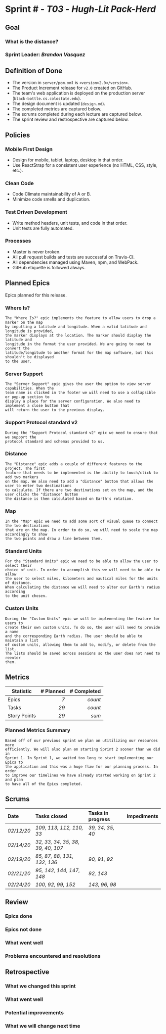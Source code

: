 # Sprint # - *T03* - *Hugh-Lit Pack-Herd*

## Goal

### What is the distance?
### Sprint Leader: *Brandon Vasquez*

## Definition of Done

* The version in `server/pom.xml` is `<version>2.0</version>`.
* The Product Increment release for `v2.0` created on GitHub.
* The team's web application is deployed on the production server (`black-bottle.cs.colostate.edu`).
* The design document is updated (`design.md`).
* The completed metrics are captured below.
* The scrums completed during each lecture are captured below.
* The sprint review and restrospective are captured below.


## Policies

### Mobile First Design
* Design for mobile, tablet, laptop, desktop in that order.
* Use ReactStrap for a consistent user experience (no HTML, CSS, style, etc.).

### Clean Code
* Code Climate maintainability of A or B.
* Minimize code smells and duplication.

### Test Driven Development
* Write method headers, unit tests, and code in that order.
* Unit tests are fully automated.

### Processes
* Master is never broken. 
* All pull request builds and tests are successful on Travis-CI.
* All dependencies managed using Maven, npm, and WebPack.
* GitHub etiquette is followed always.


## Planned Epics

Epics planned for this release.

### Where Is?
    The "Where Is?" epic implements the feature to allow users to drop a marker on the map
    by inputting a latitude and longitude. When a valid latitude and longitude is provided, 
    the marker displays at the location. The marker should display the latitude and
    longitude in the format the user provided. We are going to need to convert the
    latitude/longitude to another format for the map software, but this shouldn't be displayed
    to the user.
### Server Support
    The "Server Support" epic gives the user the option to view server capabilities. When the 
    team name is clicked in the footer we will need to use a collapsible or pop-up section to
    display a place for the server configuration. We also need to implement a close button that
    will return the user to the previous display.
### Support Protocol standard v2
    During the "Support Protocol standard v2" epic we need to ensure that we support the
    protocol standard and schemas provided to us.
### Distance
    The "Distance" epic adds a couple of different features to the project. The first
    feature that needs to be implemented is the ability to touch/click to add two markers
    on the map. We also need to add a "distance" button that allows the user to enter two destinations
    to calculate. If there are two destinations set on the map, and the user clicks the "distance" button
    the distance is then calculated based on Earth's rotation.
### Map
    In the "Map" epic we need to add some sort of visual queue to connect the two destinations
    that are on the map. In order to do so, we will need to scale the map accordingly to show
    the two points and draw a line between them.
### Standard Units
    For the "Standard Units" epic we need to be able to allow the user to select their
    choice of unit. In order to accomplish this we will need to be able to allow
    the user to select miles, kilometers and nautical miles for the units of distance.
    When calculating the distance we will need to alter our Earth's radius according
    to the unit chosen.
### Custom Units
    During the "Custom Units" epic we will be implementing the feature for users to
    create their own custom units. To do so, the user will need to provide a name 
    and the corresponding Earth radius. The user should be able to maintain a list
    of custom units, allowing them to add to, modify, or delete from the list.
    The lists should be saved across sessions so the user does not need to reenter
    them.

## Metrics

| Statistic | # Planned | # Completed |
| --- | ---: | ---: |
| Epics | *7* | *count* |
| Tasks |  *29*   | *count* | 
| Story Points |  *29*  | *sum* | 

### Planned Metrics Summary
    Based off of our previous sprint we plan on utitilizing our resources more
    efficiently. We will also plan on starting Sprint 2 sooner than we did in
    Sprint 1. In Sprint 1, we waited too long to start implementing our Epics to
    the application and this was a huge flaw for our planning process. In order
    to improve our timelines we have already started working on Sprint 2 and plan
    to have all of the Epics completed. 

## Scrums

| Date | Tasks closed  | Tasks in progress | Impediments |
| :--- | :--- | :--- | :--- |
| *02/12/20* | *109, 113, 112, 110, 33* | *39, 34, 35, 40* |  | 
| *02/14/20* | *32, 33, 34, 35, 38, 39, 40, 107* |  |  |
| *02/19/20* | *85, 87, 88, 131, 132, 136* | *90, 91, 92* |  | 
| *02/21/20* | *95, 142, 144, 147, 148* | *92, 143* |  |
| *02/24/20* | *100, 92, 99, 152* | *143, 96, 98* |  |

## Review

### Epics done  

### Epics not done 

### What went well

### Problems encountered and resolutions


## Retrospective

### What we changed this sprint

### What went well

### Potential improvements

### What we will change next time
